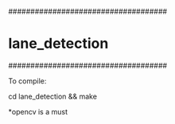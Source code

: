 ####################################
# 		  lane_detection			       #
####################################

To compile:

cd lane_detection && make

*opencv is a must
